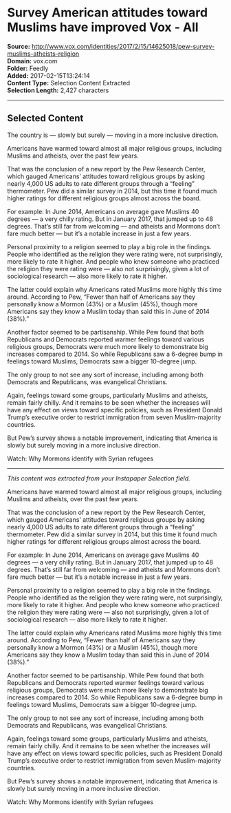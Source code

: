 # Survey American attitudes toward Muslims have improved Vox - All

**Source:** http://www.vox.com/identities/2017/2/15/14625018/pew-survey-muslims-atheists-religion  
**Domain:** vox.com  
**Folder:** Feedly  
**Added:** 2017-02-15T13:24:14  
**Content Type:** Selection Content Extracted  
**Selection Length:** 2,427 characters  


---

## Selected Content

The country is — slowly but surely — moving in a more inclusive direction.

Americans have warmed toward almost all major religious groups, including Muslims and atheists, over the past few years.

That was the conclusion of a new report by the Pew Research Center, which gauged Americans’ attitudes toward religious groups by asking nearly 4,000 US adults to rate different groups through a “feeling” thermometer. Pew did a similar survey in 2014, but this time it found much higher ratings for different religious groups almost across the board.

For example: In June 2014, Americans on average gave Muslims 40 degrees — a very chilly rating. But in January 2017, that jumped up to 48 degrees. That’s still far from welcoming — and atheists and Mormons don’t fare much better — but it’s a notable increase in just a few years.

Personal proximity to a religion seemed to play a big role in the findings. People who identified as the religion they were rating were, not surprisingly, more likely to rate it higher. And people who knew someone who practiced the religion they were rating were — also not surprisingly, given a lot of sociological research — also more likely to rate it higher.

The latter could explain why Americans rated Muslims more highly this time around. According to Pew, “Fewer than half of Americans say they personally know a Mormon (43%) or a Muslim (45%), though more Americans say they know a Muslim today than said this in June of 2014 (38%).”

Another factor seemed to be partisanship. While Pew found that both Republicans and Democrats reported warmer feelings toward various religious groups, Democrats were much more likely to demonstrate big increases compared to 2014. So while Republicans saw a 6-degree bump in feelings toward Muslims, Democrats saw a bigger 10-degree jump.

The only group to not see any sort of increase, including among both Democrats and Republicans, was evangelical Christians.

Again, feelings toward some groups, particularly Muslims and atheists, remain fairly chilly. And it remains to be seen whether the increases will have any effect on views toward specific policies, such as President Donald Trump’s executive order to restrict immigration from seven Muslim-majority countries.

But Pew’s survey shows a notable improvement, indicating that America is slowly but surely moving in a more inclusive direction.

Watch: Why Mormons identify with Syrian refugees

---

*This content was extracted from your Instapaper Selection field.*

Americans have warmed toward almost all major religious groups, including Muslims and atheists, over the past few years.

That was the conclusion of a new report by the Pew Research Center, which gauged Americans’ attitudes toward religious groups by asking nearly 4,000 US adults to rate different groups through a “feeling” thermometer. Pew did a similar survey in 2014, but this time it found much higher ratings for different religious groups almost across the board.

For example: In June 2014, Americans on average gave Muslims 40 degrees — a very chilly rating. But in January 2017, that jumped up to 48 degrees. That’s still far from welcoming — and atheists and Mormons don’t fare much better — but it’s a notable increase in just a few years.

Personal proximity to a religion seemed to play a big role in the findings. People who identified as the religion they were rating were, not surprisingly, more likely to rate it higher. And people who knew someone who practiced the religion they were rating were — also not surprisingly, given a lot of sociological research — also more likely to rate it higher.

The latter could explain why Americans rated Muslims more highly this time around. According to Pew, “Fewer than half of Americans say they personally know a Mormon (43%) or a Muslim (45%), though more Americans say they know a Muslim today than said this in June of 2014 (38%).”

Another factor seemed to be partisanship. While Pew found that both Republicans and Democrats reported warmer feelings toward various religious groups, Democrats were much more likely to demonstrate big increases compared to 2014. So while Republicans saw a 6-degree bump in feelings toward Muslims, Democrats saw a bigger 10-degree jump.

The only group to not see any sort of increase, including among both Democrats and Republicans, was evangelical Christians.

Again, feelings toward some groups, particularly Muslims and atheists, remain fairly chilly. And it remains to be seen whether the increases will have any effect on views toward specific policies, such as President Donald Trump’s executive order to restrict immigration from seven Muslim-majority countries.

But Pew’s survey shows a notable improvement, indicating that America is slowly but surely moving in a more inclusive direction.

Watch: Why Mormons identify with Syrian refugees
